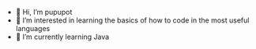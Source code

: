 - 👋 Hi, I’m pupupot
- 👀 I’m interested in learning the basics of how to code in the most useful languages
- 🌱 I’m currently learning Java

<!---
Lmo521/Lmo521 is a ✨ special ✨ repository because its `README.md` (this file) appears on your GitHub profile.
You can click the Preview link to take a look at your changes.
--->
